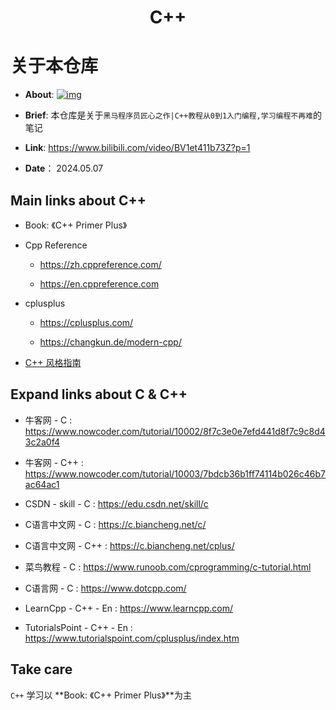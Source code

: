 <h1 align="center">C++</h1>

# 关于本仓库

- **About**:  [![img](https://img.shields.io/badge/-C%2B%2B-blue?style=flat&amp;logo=C%2B%2B&amp)](https://cplusplus.com)   

- **Brief**: 本仓库是关于`黑马程序员匠心之作|C++教程从0到1入门编程,学习编程不再难`的笔记

- **Link**: https://www.bilibili.com/video/BV1et411b73Z?p=1 

- **Date**： 2024.05.07

## Main links about  C++

- Book: 《C++ Primer Plus》

- Cpp Reference
  - https://zh.cppreference.com/

  - https://en.cppreference.com

- cplusplus
  - https://cplusplus.com/

  - https://changkun.de/modern-cpp/

- [C++ 风格指南](https://zh-google-styleguide.readthedocs.io/en/latest/google-cpp-styleguide/contents.html)   

## Expand links about C & C++

- 牛客网 - C : https://www.nowcoder.com/tutorial/10002/8f7c3e0e7efd441d8f7c9c8d43c2a0f4

- 牛客网 - C++ : https://www.nowcoder.com/tutorial/10003/7bdcb36b1ff74114b026c46b7ac64ac1
- CSDN - skill - C : https://edu.csdn.net/skill/c
- C语言中文网 - C : https://c.biancheng.net/c/
- C语言中文网 - C++ : https://c.biancheng.net/cplus/
- 菜鸟教程 - C : https://www.runoob.com/cprogramming/c-tutorial.html
- C语言网 - C : https://www.dotcpp.com/
- LearnCpp - C++ - En : https://www.learncpp.com/
- TutorialsPoint - C++ - En : https://www.tutorialspoint.com/cplusplus/index.htm

## Take care

`C++` 学习以 **Book: 《C++ Primer Plus》**为主  

